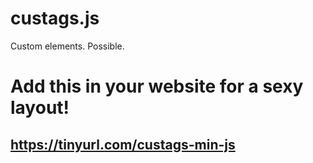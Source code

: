 # custags.js
Custom elements. Possible.
# Add this in your website for a sexy layout!
## https://tinyurl.com/custags-min-js


